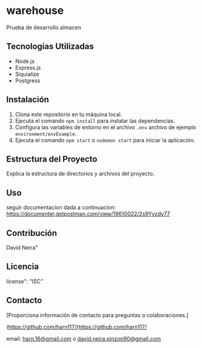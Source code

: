 # warehouse
Prueba de desarrollo almacen

## Tecnologías Utilizadas

- Node.js
- Express.js
- Siquialize
- Postgress

## Instalación

1. Clona este repositorio en tu máquina local.
2. Ejecuta el comando `npm install` para instalar las dependencias.
3. Configura las variables de entorno en el archivo `.env` archivo de ejemplo `environment/envExample`.
4. Ejecuta el comando `npm start` o `nodemon start` para iniciar la aplicación.

## Estructura del Proyecto

Explica la estructura de directorios y archivos del proyecto.

## Uso

seguir documentacion dada a continuacion: https://documenter.getpostman.com/view/19610022/2s9Yyzdy77

## Contribución

David Neira"

## Licencia

license": "ISC"

## Contacto

[Proporciona información de contacto para preguntas o colaboraciones.]

(https://github.com/harn117/)https://github.com/harn117/

email: harn.16@gmail.com o david.neira.pinzon90@gmail.com
